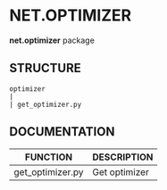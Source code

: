 # NET.OPTIMIZER
**net.optimizer** package

## STRUCTURE

    optimizer
    |
    | get_optimizer.py

## DOCUMENTATION

| FUNCTION         | DESCRIPTION   |
|------------------|---------------|
| get_optimizer.py | Get optimizer |
